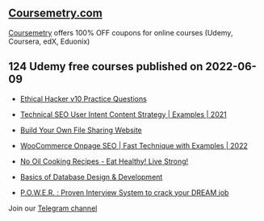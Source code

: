 ## [**Coursemetry.com**](https://coursemetry.com/)

[Coursemetry](https://coursemetry.com/) offers 100% OFF coupons for online courses (Udemy, Coursera, edX, Eduonix)

## **124 Udemy free courses published on 2022-06-09**

* [Ethical Hacker v10 Practice Questions](https://coursemetry.com/ethical-hacker-v10-practice-questions/)

* [Technical SEO User Intent Content Strategy | Examples | 2021](https://coursemetry.com/technical-seo-user-intent-content-strategy-examples-2021/)

* [Build Your Own File Sharing Website](https://coursemetry.com/build-your-own-file-sharing-website/)

* [WooCommerce Onpage SEO | Fast Technique with Examples | 2022](https://coursemetry.com/woocommerce-onpage-seo-fast-technique-with-examples-2022/)

* [No Oil Cooking Recipes - Eat Healthy! Live Strong!](https://coursemetry.com/no-oil-cooking-recipes-eat-healthy-live-strong/)

* [Basics of Database Design & Development](https://coursemetry.com/basics-of-database-design-development/)

* [P.O.W.E.R. : Proven Interview System to crack your DREAM job](https://coursemetry.com/p-o-w-e-r-proven-interview-system-to-crack-your-dream-job/)


Join our [Telegram channel](https://t.me/coursemetry)